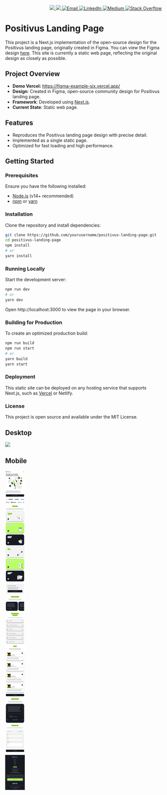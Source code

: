 
<p align="right">
<a href="https://www.sefademirtas.com">
<img src="https://img.shields.io/badge/portfolio-sefademirtas-green"/>
</a>
<a href="https://www.focusspark.tech">
<img src="https://img.shields.io/badge/blog-focusspark-red"/>
</a>
<a href="mailto:sefa.demirtas91@gmail.com">      <img alt="Email" src="https://img.shields.io/badge/Email-12100E?logo=maildotru&logoColor=white"/>
   </a>
   <a href="https://linkedin.com/in/sefa-demirtas">
      <img alt="LinkedIn" src="https://img.shields.io/badge/LinkedIn-%230077B5.svg?logo=linkedin&logoColor=white"/>
   </a>
   <a href="https://medium.com/@tugsef">
      <img alt="Medium" src="https://img.shields.io/badge/Medium-12100E?logo=medium&logoColor=white"/>
   </a>
   <a href="https://stackoverflow.com/users/14768745">
      <img alt="Stack Overflow" src="https://img.shields.io/badge/-Stackoverflow-FE7A16?logo=stack-overflow&logoColor=white"/>
   </a>
</p>

# Positivus Landing Page

This project is a Next.js implementation of the open-source design for the Positivus landing page, originally created in Figma. You can view the Figma design [here](<https://www.figma.com/design/EMRYhCCZXMCzTBv2zaNmo8/Positivus-Landing-Page-Design-(Community)?node-id=313-575&node-type=frame&t=GV1cNj2GsqZIHdHG-0>). This site is currently a static web page, reflecting the original design as closely as possible.

## Project Overview

- **Demo Vercel:** https://figma-example-six.vercel.app/
- **Design**: Created in Figma, open-source community design for Positivus landing page.
- **Framework**: Developed using [Next.js](https://nextjs.org/).
- **Current State**: Static web page.

## Features

- Reproduces the Positivus landing page design with precise detail.
- Implemented as a single static page.
- Optimized for fast loading and high performance.

## Getting Started

### Prerequisites

Ensure you have the following installed:

- [Node.js](https://nodejs.org/) (v14+ recommended)
- [npm](https://www.npmjs.com/) or [yarn](https://yarnpkg.com/)

### Installation

Clone the repository and install dependencies:

```bash
git clone https://github.com/yourusername/positivus-landing-page.git
cd positivus-landing-page
npm install
# or
yarn install
```

### Running Locally

Start the development server:

```bash
npm run dev
# or
yarn dev
```

Open http://localhost:3000 to view the page in your browser.

### Building for Production

To create an optimized production build:

```bash
npm run build
npm run start
# or
yarn build
yarn start
```

### Deployment

This static site can be deployed on any hosting service that supports Next.js, such as [Vercel](www.vercel.com) or Netlify.

### License

This project is open source and available under the MIT License.

## Desktop

![](/docs/desktop.png)

## Mobile

![Mobil](/docs/mobil.png)

